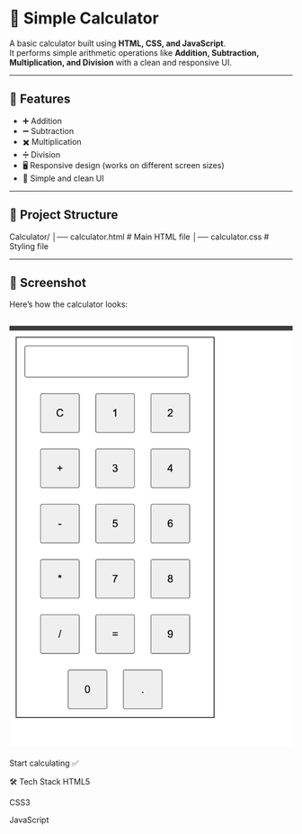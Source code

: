 # 🧮 Simple Calculator

A basic calculator built using **HTML, CSS, and JavaScript**.  
It performs simple arithmetic operations like **Addition, Subtraction, Multiplication, and Division** with a clean and responsive UI.

---

## 🚀 Features
- ➕ Addition  
- ➖ Subtraction  
- ✖️ Multiplication  
- ➗ Division  
- 🖥️ Responsive design (works on different screen sizes)  
- 🎨 Simple and clean UI  

---

## 📂 Project Structure
Calculator/
│── calculator.html # Main HTML file
│── calculator.css # Styling file



---

## 📸 Screenshot

Here’s how the calculator looks:

![Calculator Screenshot](screenshot.png)
---


Start calculating ✅

🛠️ Tech Stack
HTML5

CSS3

JavaScript

